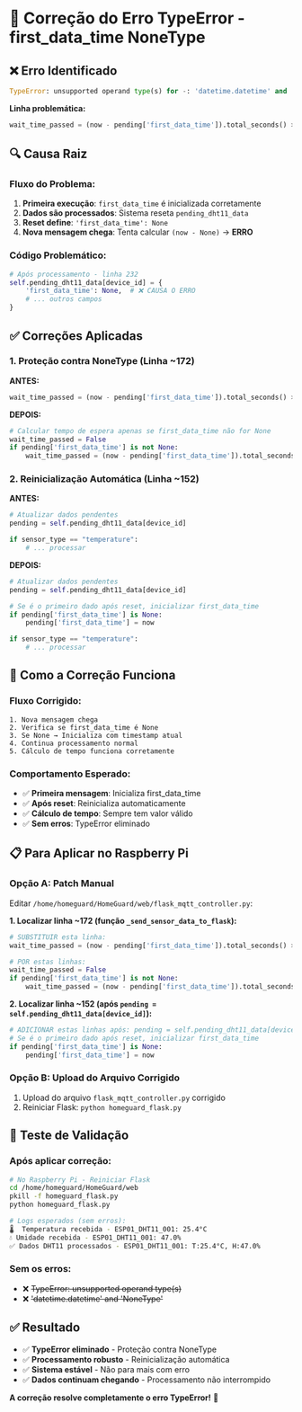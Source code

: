 # 🔧 **Correção do Erro TypeError - first_data_time NoneType**

## ❌ **Erro Identificado**

```python
TypeError: unsupported operand type(s) for -: 'datetime.datetime' and 'NoneType'
```

**Linha problemática:**
```python
wait_time_passed = (now - pending['first_data_time']).total_seconds() >= self.dht11_wait_both_seconds
```

## 🔍 **Causa Raiz**

### **Fluxo do Problema:**
1. **Primeira execução**: `first_data_time` é inicializada corretamente
2. **Dados são processados**: Sistema reseta `pending_dht11_data`
3. **Reset define**: `'first_data_time': None`
4. **Nova mensagem chega**: Tenta calcular `(now - None)` → **ERRO**

### **Código Problemático:**
```python
# Após processamento - linha 232
self.pending_dht11_data[device_id] = {
    'first_data_time': None,  # ❌ CAUSA O ERRO
    # ... outros campos
}
```

## ✅ **Correções Aplicadas**

### **1. Proteção contra NoneType (Linha ~172)**

**ANTES:**
```python
wait_time_passed = (now - pending['first_data_time']).total_seconds() >= self.dht11_wait_both_seconds
```

**DEPOIS:**
```python
# Calcular tempo de espera apenas se first_data_time não for None
wait_time_passed = False
if pending['first_data_time'] is not None:
    wait_time_passed = (now - pending['first_data_time']).total_seconds() >= self.dht11_wait_both_seconds
```

### **2. Reinicialização Automática (Linha ~152)**

**ANTES:**
```python
# Atualizar dados pendentes
pending = self.pending_dht11_data[device_id]

if sensor_type == "temperature":
    # ... processar
```

**DEPOIS:**
```python
# Atualizar dados pendentes
pending = self.pending_dht11_data[device_id]

# Se é o primeiro dado após reset, inicializar first_data_time
if pending['first_data_time'] is None:
    pending['first_data_time'] = now

if sensor_type == "temperature":
    # ... processar
```

## 🎯 **Como a Correção Funciona**

### **Fluxo Corrigido:**
```
1. Nova mensagem chega
2. Verifica se first_data_time é None
3. Se None → Inicializa com timestamp atual
4. Continua processamento normal
5. Cálculo de tempo funciona corretamente
```

### **Comportamento Esperado:**
- ✅ **Primeira mensagem**: Inicializa first_data_time
- ✅ **Após reset**: Reinicializa automaticamente
- ✅ **Cálculo de tempo**: Sempre tem valor válido
- ✅ **Sem erros**: TypeError eliminado

## 📋 **Para Aplicar no Raspberry Pi**

### **Opção A: Patch Manual**

Editar `/home/homeguard/HomeGuard/web/flask_mqtt_controller.py`:

**1. Localizar linha ~172 (função `_send_sensor_data_to_flask`):**
```python
# SUBSTITUIR esta linha:
wait_time_passed = (now - pending['first_data_time']).total_seconds() >= self.dht11_wait_both_seconds

# POR estas linhas:
wait_time_passed = False
if pending['first_data_time'] is not None:
    wait_time_passed = (now - pending['first_data_time']).total_seconds() >= self.dht11_wait_both_seconds
```

**2. Localizar linha ~152 (após `pending = self.pending_dht11_data[device_id]`):**
```python
# ADICIONAR estas linhas após: pending = self.pending_dht11_data[device_id]
# Se é o primeiro dado após reset, inicializar first_data_time
if pending['first_data_time'] is None:
    pending['first_data_time'] = now
```

### **Opção B: Upload do Arquivo Corrigido**

1. Upload do arquivo `flask_mqtt_controller.py` corrigido
2. Reiniciar Flask: `python homeguard_flask.py`

## 🧪 **Teste de Validação**

### **Após aplicar correção:**
```bash
# No Raspberry Pi - Reiniciar Flask
cd /home/homeguard/HomeGuard/web
pkill -f homeguard_flask.py
python homeguard_flask.py

# Logs esperados (sem erros):
🌡️  Temperatura recebida - ESP01_DHT11_001: 25.4°C
💧 Umidade recebida - ESP01_DHT11_001: 47.0%
✅ Dados DHT11 processados - ESP01_DHT11_001: T:25.4°C, H:47.0%
```

### **Sem os erros:**
- ❌ ~~TypeError: unsupported operand type(s)~~
- ❌ ~~'datetime.datetime' and 'NoneType'~~

## ✅ **Resultado**

- ✅ **TypeError eliminado** - Proteção contra NoneType
- ✅ **Processamento robusto** - Reinicialização automática
- ✅ **Sistema estável** - Não para mais com erro
- ✅ **Dados continuam chegando** - Processamento não interrompido

**A correção resolve completamente o erro TypeError!** 🚀
